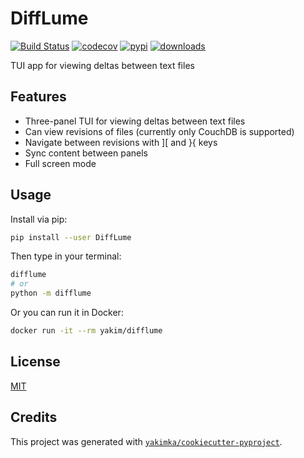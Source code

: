 # DiffLume

[![Build Status](https://github.com/yakimka/DiffLume/actions/workflows/workflow-ci.yml/badge.svg?branch=main&event=push)](https://github.com/yakimka/DiffLume/actions/workflows/workflow-ci.yml)
[![codecov](https://codecov.io/gh/yakimka/DiffLume/branch/main/graph/badge.svg)](https://codecov.io/gh/yakimka/DiffLume)
[![pypi](https://img.shields.io/pypi/v/DiffLume.svg)](https://pypi.org/project/DiffLume/)
[![downloads](https://static.pepy.tech/personalized-badge/DiffLume?period=total&units=none&left_color=grey&right_color=blue&left_text=downloads)](https://pepy.tech/project/DiffLume)

TUI app for viewing deltas between text files


## Features

- Three-panel TUI for viewing deltas between text files
- Can view revisions of files (currently only CouchDB is supported)
- Navigate between revisions with ][ and }{ keys
- Sync content between panels
- Full screen mode

## Usage

Install via pip:

```bash
pip install --user DiffLume
```

Then type in your terminal:

```bash
difflume
# or
python -m difflume
```

Or you can run it in Docker:

```bash
docker run -it --rm yakim/difflume
```

## License

[MIT](https://github.com/yakimka/DiffLume/blob/main/LICENSE)


## Credits

This project was generated with [`yakimka/cookiecutter-pyproject`](https://github.com/yakimka/cookiecutter-pyproject).
